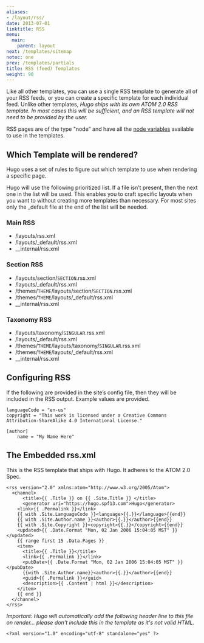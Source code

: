 ```yaml
---
aliases:
- /layout/rss/
date: 2013-07-01
linktitle: RSS
menu:
  main:
    parent: layout
next: /templates/sitemap
notoc: one
prev: /templates/partials
title: RSS (feed) Templates
weight: 90
---
```


Like all other templates, you can use a single RSS template to generate
all of your RSS feeds, or you can create a specific template for each
individual feed. Unlike other templates, *Hugo ships with its own ATOM
2.0 RSS template. In most cases this will be sufficient, and an RSS
template will not need to be provided by the user.*

RSS pages are of the type "node" and have all the [node
variables](/layout/variables/) available to use in the templates.


## Which Template will be rendered?
Hugo uses a set of rules to figure out which template to use when
rendering a specific page.

Hugo will use the following prioritized list. If a file isn’t present,
then the next one in the list will be used. This enables you to craft
specific layouts when you want to without creating more templates
than necessary. For most sites only the \_default file at the end of
the list will be needed.

### Main RSS

* /layouts/rss.xml
* /layouts/\_default/rss.xml
* \__internal/rss.xml

### Section RSS

* /layouts/section/`SECTION`.rss.xml
* /layouts/\_default/rss.xml
* /themes/`THEME`/layouts/section/`SECTION`.rss.xml
* /themes/`THEME`/layouts/\_default/rss.xml
* \__internal/rss.xml

### Taxonomy RSS

* /layouts/taxonomy/`SINGULAR`.rss.xml
* /layouts/\_default/rss.xml
* /themes/`THEME`/layouts/taxonomy/`SINGULAR`.rss.xml
* /themes/`THEME`/layouts/\_default/rss.xml
* \__internal/rss.xml


## Configuring RSS

If the following are provided in the site’s config file, then they
will be included in the RSS output. Example values are provided.

    languageCode = "en-us"
    copyright = "This work is licensed under a Creative Commons Attribution-ShareAlike 4.0 International License."

    [author]
        name = "My Name Here"


## The Embedded rss.xml
This is the RSS template that ships with Hugo. It adheres to the
ATOM 2.0 Spec.

    <rss version="2.0" xmlns:atom="http://www.w3.org/2005/Atom">
      <channel>
          <title>{{ .Title }} on {{ .Site.Title }} </title>
          <generator uri="https://hugo.spf13.com">Hugo</generator>
        <link>{{ .Permalink }}</link>
        {{ with .Site.LanguageCode }}<language>{{.}}</language>{{end}}
        {{ with .Site.Author.name }}<author>{{.}}</author>{{end}}
        {{ with .Site.Copyright }}<copyright>{{.}}</copyright>{{end}}
        <updated>{{ .Date.Format "Mon, 02 Jan 2006 15:04:05 MST" }}</updated>
        {{ range first 15 .Data.Pages }}
        <item>
          <title>{{ .Title }}</title>
          <link>{{ .Permalink }}</link>
          <pubDate>{{ .Date.Format "Mon, 02 Jan 2006 15:04:05 MST" }}</pubDate>
          {{with .Site.Author.name}}<author>{{.}}</author>{{end}}
          <guid>{{ .Permalink }}</guid>
          <description>{{ .Content | html }}</description>
        </item>
        {{ end }}
      </channel>
    </rss>

*Important: Hugo will automatically add the following header line to this file
on render… please don't include this in the template as it's not valid HTML.*

    <?xml version="1.0" encoding="utf-8" standalone="yes" ?>
